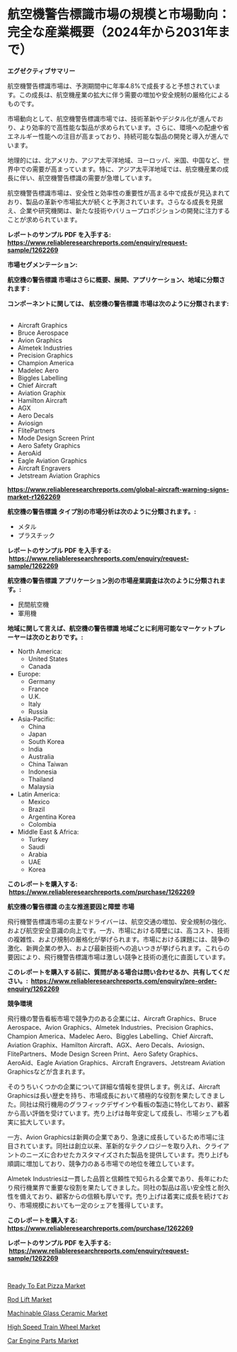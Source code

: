 <p><h1>航空機警告標識市場の規模と市場動向：完全な産業概要（2024年から2031年まで）</h1></p><p><strong>エグゼクティブサマリー</strong></p>
<p><p>航空機警告標識市場は、予測期間中に年率4.8%で成長すると予想されています。この成長は、航空機産業の拡大に伴う需要の増加や安全規制の厳格化によるものです。</p><p>市場動向として、航空機警告標識市場では、技術革新やデジタル化が進んでおり、より効率的で高性能な製品が求められています。さらに、環境への配慮や省エネルギー性能への注目が高まっており、持続可能な製品の開発と導入が進んでいます。</p><p>地理的には、北アメリカ、アジア太平洋地域、ヨーロッパ、米国、中国など、世界中での需要が高まっています。特に、アジア太平洋地域では、航空機産業の成長に伴い、航空機警告標識の需要が急増しています。</p><p>航空機警告標識市場は、安全性と効率性の重要性が高まる中で成長が見込まれており、製品の革新や市場拡大が続くと予測されています。さらなる成長を見据え、企業や研究機関は、新たな技術やバリュープロポジションの開発に注力することが求められています。</p></p>
<p><strong>レポートのサンプル PDF を入手する: <a href="https://www.reliableresearchreports.com/enquiry/request-sample/1262269">https://www.reliableresearchreports.com/enquiry/request-sample/1262269</a></strong></p>
<p><strong>市場セグメンテーション:</strong></p>
<p><strong> 航空機の警告標識 市場はさらに概要、展開、アプリケーション、地域に分類されます :</strong></p>
<p><strong>コンポーネントに関しては、 航空機の警告標識 市場は次のように分類されます: &nbsp;</strong></p>
<p><ul><li>Aircraft Graphics</li><li>Bruce Aerospace</li><li>Avion Graphics</li><li>Almetek Industries</li><li>Precision Graphics</li><li>Champion America</li><li>Madelec Aero</li><li>Biggles Labelling</li><li>Chief Aircraft</li><li>Aviation Graphix</li><li>Hamilton Aircraft</li><li>AGX</li><li>Aero Decals</li><li>Aviosign</li><li>FlitePartners</li><li>Mode Design Screen Print</li><li>Aero Safety Graphics</li><li>AeroAid</li><li>Eagle Aviation Graphics</li><li>Aircraft Engravers</li><li>Jetstream Aviation Graphics</li></ul></p>
<p><strong><a href="https://www.reliableresearchreports.com/global-aircraft-warning-signs-market-r1262269">https://www.reliableresearchreports.com/global-aircraft-warning-signs-market-r1262269</a></strong></p>
<p><strong> 航空機の警告標識 タイプ別の市場分析は次のように分類されます。:</strong></p>
<p><ul><li>メタル</li><li>プラスチック</li></ul></p>
<p><strong>レポートのサンプル PDF を入手する: &nbsp;<a href="https://www.reliableresearchreports.com/enquiry/request-sample/1262269">https://www.reliableresearchreports.com/enquiry/request-sample/1262269</a></strong></p>
<p><strong> 航空機の警告標識 アプリケーション別の市場産業調査は次のように分類されます。:</strong></p>
<p><ul><li>民間航空機</li><li>軍用機</li></ul></p>
<p><strong>地域に関して言えば、航空機の警告標識 地域ごとに利用可能なマーケットプレーヤーは次のとおりです。:</strong></p>
<p><ul>
    <li>
        North America:
        <ul>
            <li>United States</li>
            <li>Canada</li>
        </ul>
    </li>
    <li>
        Europe:
        <ul>
            <li>Germany</li>
            <li>France</li>
            <li>U.K.</li>
            <li>Italy</li>
            <li>Russia</li>
        </ul>
    </li>
    <li>
        Asia-Pacific:
        <ul>
            <li>China</li>
            <li>Japan</li>
            <li>South Korea</li>
            <li>India</li>
            <li>Australia</li>
            <li>China Taiwan</li>
            <li>Indonesia</li>
            <li>Thailand</li>
            <li>Malaysia</li>
        </ul>
    </li>
    <li>
        Latin America:
        <ul>
            <li>Mexico</li>
            <li>Brazil</li>
            <li>Argentina Korea</li>
            <li>Colombia</li>
        </ul>
    </li>
    <li>
        Middle East & Africa:
        <ul>
            <li>Turkey</li>
            <li>Saudi</li>
            <li>Arabia</li>
            <li>UAE</li>
            <li>Korea</li>
        </ul>
    </li>
    </ul></p>
<p><strong>このレポートを購入する: &nbsp;<a href="https://www.reliableresearchreports.com/purchase/1262269">https://www.reliableresearchreports.com/purchase/1262269</a></strong></p>
<p><strong>航空機の警告標識 の主な推進要因と障壁 市場</strong></p>
<p><p>飛行機警告標識市場の主要なドライバーは、航空交通の増加、安全規制の強化、および航空安全意識の向上です。一方、市場における障壁には、高コスト、技術の複雑性、および規制の厳格化が挙げられます。市場における課題には、競争の激化、新興企業の参入、および最新技術への追いつきが挙げられます。これらの要因により、飛行機警告標識市場は激しい競争と技術の進化に直面しています。</p></p>
<p><strong>このレポートを購入する前に、質問がある場合は問い合わせるか、共有してください。:&nbsp; <a href="https://www.reliableresearchreports.com/enquiry/pre-order-enquiry/1262269">https://www.reliableresearchreports.com/enquiry/pre-order-enquiry/1262269</a></strong></p>
<p><strong>競争環境</strong></p>
<p><p>飛行機の警告看板市場で競争力のある企業には、Aircraft Graphics、Bruce Aerospace、Avion Graphics、Almetek Industries、Precision Graphics、Champion America、Madelec Aero、Biggles Labelling、Chief Aircraft、Aviation Graphix、Hamilton Aircraft、AGX、Aero Decals、Aviosign、FlitePartners、Mode Design Screen Print、Aero Safety Graphics、AeroAid、Eagle Aviation Graphics、Aircraft Engravers、Jetstream Aviation Graphicsなどが含まれます。</p><p>そのうちいくつかの企業について詳細な情報を提供します。例えば、Aircraft Graphicsは長い歴史を持ち、市場成長において積極的な役割を果たしてきました。同社は飛行機用のグラフィックデザインや看板の製造に特化しており、顧客から高い評価を受けています。売り上げは毎年安定して成長し、市場シェアも着実に拡大しています。</p><p>一方、Avion Graphicsは新興の企業であり、急速に成長しているため市場に注目されています。同社は創立以来、革新的なテクノロジーを取り入れ、クライアントのニーズに合わせたカスタマイズされた製品を提供しています。売り上げも順調に増加しており、競争力のある市場での地位を確立しています。</p><p>Almetek Industriesは一貫した品質と信頼性で知られる企業であり、長年にわたり飛行機業界で重要な役割を果たしてきました。同社の製品は高い安全性と耐久性を備えており、顧客からの信頼も厚いです。売り上げは着実に成長を続けており、市場規模においても一定のシェアを獲得しています。</p></p>
<p><strong>このレポートを購入する: &nbsp; <a href="https://www.reliableresearchreports.com/purchase/1262269">https://www.reliableresearchreports.com/purchase/1262269</a></strong></p>
<p><strong>レポートのサンプル PDF を入手する: &nbsp;<a href="https://www.reliableresearchreports.com/enquiry/request-sample/1262269">https://www.reliableresearchreports.com/enquiry/request-sample/1262269</a></strong><strong></strong></p>
<p>&nbsp;</p>
<p><p><a href="https://github.com/Hazelklievgspy6vdcsmu106w/Market-Research-Report-List-1/blob/main/ready-to-eat-pizza-market.md">Ready To Eat Pizza Market</a></p><p><a href="https://view.publitas.com/reportprime-1/rod-lift-market-research-report-forecasted-for-period-from-2024-2031-by-market-type-market-application-and-region/">Rod Lift Market</a></p><p><a href="https://valiant-lunge-8fe.notion.site/Machinable-Glass-Ceramic-Market-Size-Reflecting-a-Forecast-Till-2031-Market-By-Type-By-Application-cf22aa19227841e28cd8522af1f2cfcb">Machinable Glass Ceramic Market</a></p><p><a href="https://www.linkedin.com/pulse/high-speed-train-wheel-market-offer-valuable-insights-size-hkjce?trackingId=rz6%2FvcK%2BIVdNLdCMYqwJ4w%3D%3D">High Speed Train Wheel Market</a></p><p><a href="https://www.linkedin.com/pulse/car-engine-parts-market-size-share-amp-trends-analysis-report-ucjle?trackingId=WyrFW8NFyn%2FdmnqRsHldVg%3D%3D">Car Engine Parts Market</a></p></p>